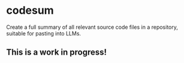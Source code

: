 # codesum

Create a full summary of all relevant source code files in a repository, suitable for pasting into LLMs.

## This is a work in progress!
